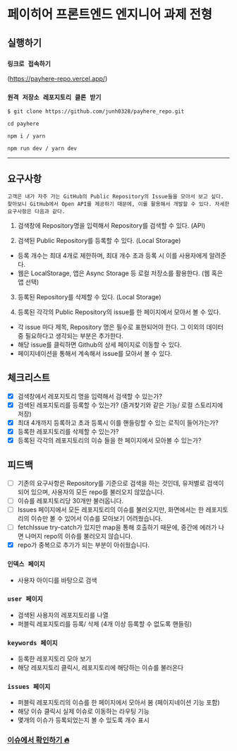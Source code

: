 # 페이히어 프론트엔드 엔지니어 과제 전형

## 실행하기

### `링크로 접속하기`

(https://payhere-repo.vercel.app/)

### `원격 저장소 레포지토리 클론 받기`

```
$ git clone https://github.com/junh0328/payhere_repo.git

cd payhere

npm i / yarn

npm run dev / yarn dev
```

<hr/>

## 요구사항

```
고객은 내가 자주 가는 GitHub의 Public Repository의 Issue들을 모아서 보고 싶다.
찾아보니 GitHub에서 Open API를 제공하기 때문에, 이를 활용해서 개발할 수 있다. 자세한 요구사항은 다음과 같다.
```

1. 검색창에 Repository명을 입력해서 Repository를 검색할 수 있다. (API)

2. 검색된 Public Repository를 등록할 수 있다. (Local Storage)

- 등록 개수는 최대 4개로 제한하며, 최대 개수 초과 등록 시 이를 사용자에게 알려준다.
- 웹은 LocalStorage, 앱은 Async Storage 등 로컬 저장소를 활용한다. (웹 혹은 앱 선택)

3. 등록된 Repository를 삭제할 수 있다. (Local Storage)

4. 등록된 각각의 Public Repository의 issue를 한 페이지에서 모아서 볼 수 있다.

- 각 issue 마다 제목, Repository 명은 필수로 표현되어야 한다. 그 이외의 데이터 중 필요하다고 생각되는 부분은 추가한다.
- 해당 issue를 클릭하면 Github의 상세 페이지로 이동할 수 있다.
- 페이지네이션을 통해서 계속해서 issue를 모아서 볼 수 있다.

## 체크리스트

- [x] 검색창에서 레포지토리 명을 입력해서 검색할 수 있는가?
- [x] 검색된 레포지토리를 등록할 수 있는가? (즐겨찾기와 같은 기능/ 로컬 스토리지에 저장)
- [x] 최대 4개까지 등록하고 초과 등록시 이를 핸들링할 수 있는 로직이 들어가는가?
- [x] 등록한 레포지토리를 삭제할 수 있는가?
- [x] 등록된 각각의 레포지토리의 이슈 들을 한 페이지에서 모아볼 수 있는가?

## 피드백

- [ ] 기존의 요구사항은 Repository를 기준으로 검색을 하는 것인데, 유저별로 검색이 되어 있으며, 사용자의 모든 repo를 불러오지 않았습니다.
- [ ] 이슈를 레포지토리당 30개만 불러옵니다.
- [ ] Issues 페이지에서 모든 레포지토리의 이슈를 불러오지만, 화면에서는 한 레포지토리의 이슈만 볼 수 있어서 이슈를 모아보기 어려웠습니다.
- [ ] fetchIssue try-catch가 있지만 map을 통해 호출하기 때문에, 중간에 에러가 나면 나머지 repo의 이슈를 불러오지 않습니다.
- [x] repo가 중복으로 추가가 되는 부분이 아쉬웠습니다.

### `인덱스 페이지`

- 사용자 아이디를 바탕으로 검색

### `user 페이지`

- 검색된 사용자의 레포지토리를 나열
- 퍼블릭 레포지토리를 등록/ 삭제 (4개 이상 등록할 수 없도록 핸들링)

### `keywords 페이지`

- 등록한 레포지토리 모아 보기
- 해당 레포지토리 클릭시, 레포지토리에 해당하는 이슈를 불러온다

### `issues 페이지`

- 퍼블릭 레포지토리의 이슈를 한 페이지에서 모아서 봄 (페이지네이션 기능 포함)
- 해당 이슈 클릭시 실제 이슈로 이동하는 라우팅 기능
- 몇개의 이슈가 등록되었는지 볼 수 있도록 개수 표시

### [이슈에서 확인하기 🔥](https://github.com/junh0328/payhere_repo/issues/1)
